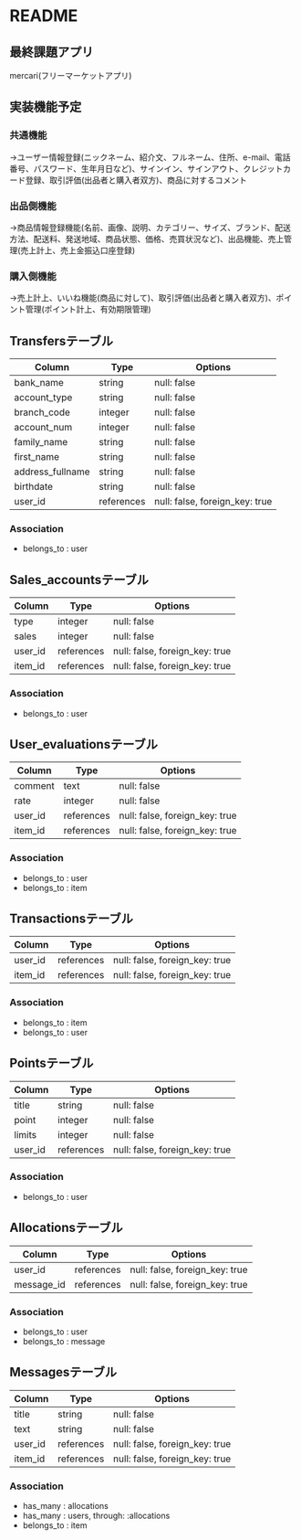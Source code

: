 # README

## 最終課題アプリ
mercari(フリーマーケットアプリ)

## 実装機能予定
### 共通機能
→ユーザー情報登録(ニックネーム、紹介文、フルネーム、住所、e-mail、電話番号、パスワード、生年月日など)、サインイン、サインアウト、クレジットカード登録、取引評価(出品者と購入者双方)、商品に対するコメント

### 出品側機能
→商品情報登録機能(名前、画像、説明、カテゴリー、サイズ、ブランド、配送方法、配送料、発送地域、商品状態、価格、売買状況など)、出品機能、売上管理(売上計上、売上金振込口座登録)

### 購入側機能
→売上計上、いいね機能(商品に対して)、取引評価(出品者と購入者双方)、ポイント管理(ポイント計上、有効期限管理)


## Transfersテーブル

|Column|Type|Options|
|------|----|-------|
|bank_name|string|null: false|
|account_type|string|null: false|
|branch_code|integer|null: false|
|account_num|integer|null: false|
|family_name|string|null: false|
|first_name|string|null: false|
|address_fullname|string|null: false|
|birthdate|string|null: false|
|user_id|references|null: false, foreign_key: true|

### Association
- belongs_to : user


## Sales_accountsテーブル

|Column|Type|Options|
|------|----|-------|
|type|integer|null: false|
|sales|integer|null: false|
|user_id|references|null: false, foreign_key: true|
|item_id|references|null: false, foreign_key: true|

### Association
- belongs_to : user


## User_evaluationsテーブル

|Column|Type|Options|
|------|----|-------|
|comment|text|null: false|
|rate|integer|null: false|
|user_id|references|null: false, foreign_key: true|
|item_id|references|null: false, foreign_key: true|

### Association
- belongs_to : user
- belongs_to : item


## Transactionsテーブル

|Column|Type|Options|
|------|----|-------|
|user_id|references|null: false, foreign_key: true|
|item_id|references|null: false, foreign_key: true|

### Association
- belongs_to : item
- belongs_to : user


## Pointsテーブル

|Column|Type|Options|
|------|----|-------|
|title|string|null: false|
|point|integer|null: false|
|limits|integer|null: false|
|user_id|references|null: false, foreign_key: true|

### Association
- belongs_to : user


## Allocationsテーブル

|Column|Type|Options|
|------|----|-------|
|user_id|references|null: false, foreign_key: true|
|message_id|references|null: false, foreign_key: true|

### Association
- belongs_to : user
- belongs_to : message


## Messagesテーブル

|Column|Type|Options|
|------|----|-------|
|title|string|null: false|
|text|string|null: false|
|user_id|references|null: false, foreign_key: true|
|item_id|references|null: false, foreign_key: true|

### Association
- has_many : allocations
- has_many : users, through: :allocations
- belongs_to : item
